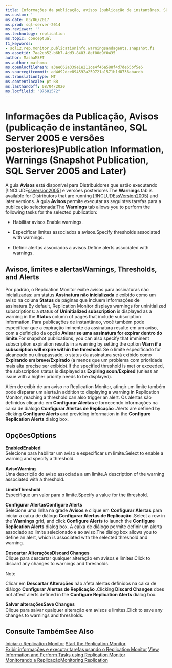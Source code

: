 ```yaml
---
title: Informações da publicação, avisos (publicação de instantâneo, SQL Server 2005 e posterior) | Microsoft Docs
ms.custom: ''
ms.date: 03/06/2017
ms.prod: sql-server-2014
ms.reviewer: ''
ms.technology: replication
ms.topic: conceptual
f1_keywords:
- sql12.rep.monitor.publicationinfo.warningsandagents.snapshot.f1
ms.assetid: 7aa2eb52-b6b7-4dd3-8483-8ef00d9f0435
author: MashaMSFT
ms.author: mathoma
ms.openlocfilehash: a3ae662a339e1e211ce4f46a588f4d7de65bf5e6
ms.sourcegitcommit: ad4d92dce894592a259721a1571b1d8736abacdb
ms.translationtype: MT
ms.contentlocale: pt-BR
ms.lasthandoff: 08/04/2020
ms.locfileid: "87681572"
---
```

# <a name="publication-information-warnings-snapshot-publication-sql-server-2005-and-later"></a><span data-ttu-id="c9422-102">Informações da Publicação, Avisos (publicação de instantâneo, SQL Server 2005 e versões posteriores)</span><span class="sxs-lookup"><span data-stu-id="c9422-102">Publication Information, Warnings (Snapshot Publication, SQL Server 2005 and Later)</span></span>
  <span data-ttu-id="c9422-103">A guia **Avisos** está disponível para Distribuidores que estão executando [!INCLUDE[ssVersion2005](../../includes/ssversion2005-md.md)] e versões posteriores.</span><span class="sxs-lookup"><span data-stu-id="c9422-103">The **Warnings** tab is available for Distributors that are running [!INCLUDE[ssVersion2005](../../includes/ssversion2005-md.md)] and later versions.</span></span> <span data-ttu-id="c9422-104">A guia **Avisos** permite executar as seguintes tarefas para a publicação selecionada:</span><span class="sxs-lookup"><span data-stu-id="c9422-104">The **Warnings** tab allows you to perform the following tasks for the selected publication:</span></span>  
  
-   <span data-ttu-id="c9422-105">Habilitar avisos.</span><span class="sxs-lookup"><span data-stu-id="c9422-105">Enable warnings.</span></span>  
  
-   <span data-ttu-id="c9422-106">Especificar limites associados a avisos.</span><span class="sxs-lookup"><span data-stu-id="c9422-106">Specify thresholds associated with warnings.</span></span>  
  
-   <span data-ttu-id="c9422-107">Definir alertas associados a avisos.</span><span class="sxs-lookup"><span data-stu-id="c9422-107">Define alerts associated with warnings.</span></span>  
  
## <a name="warnings-thresholds-and-alerts"></a><span data-ttu-id="c9422-108">Avisos, limites e alertas</span><span class="sxs-lookup"><span data-stu-id="c9422-108">Warnings, Thresholds, and Alerts</span></span>  
 <span data-ttu-id="c9422-109">Por padrão, o Replication Monitor exibe avisos para assinaturas não inicializadas: um status **Assinatura não inicializada** é exibido como um aviso na coluna **Status** de páginas que incluem informações de assinatura.</span><span class="sxs-lookup"><span data-stu-id="c9422-109">By default, Replication Monitor displays warnings for uninitialized subscriptions: a status of **Uninitialized subscription** is displayed as a warning in the **Status** column of pages that include subscription information.</span></span> <span data-ttu-id="c9422-110">Para publicações de instantâneo, você também pode especificar que a expiração iminente da assinatura resulte em um aviso, com a definição da opção **Avisar se uma assinatura for expirar dentro do limite**.</span><span class="sxs-lookup"><span data-stu-id="c9422-110">For snapshot publications, you can also specify that imminent subscription expiration results in a warning by setting the option **Warn if a subscription will expire within the threshold**.</span></span> <span data-ttu-id="c9422-111">Se o limite especificado for alcançado ou ultrapassado, o status da assinatura será exibido como **Expirando em breve/Expirado** (a menos que um problema com prioridade mais alta precise ser exibido).</span><span class="sxs-lookup"><span data-stu-id="c9422-111">If the specified threshold is met or exceeded, the subscription status is displayed as **Expiring soon/Expired** (unless an issue with a higher priority needs to be displayed).</span></span>  
  
 <span data-ttu-id="c9422-112">Além de exibir de um aviso no Replication Monitor, atingir um limite também pode disparar um alerta.</span><span class="sxs-lookup"><span data-stu-id="c9422-112">In addition to displaying a warning in Replication Monitor, reaching a threshold can also trigger an alert.</span></span> <span data-ttu-id="c9422-113">Os alertas são definidos clicando em **Configurar Alertas** e fornecendo informações na caixa de diálogo **Configurar Alertas de Replicação** .</span><span class="sxs-lookup"><span data-stu-id="c9422-113">Alerts are defined by clicking **Configure Alerts** and providing information in the **Configure Replication Alerts** dialog box.</span></span>  
  
## <a name="options"></a><span data-ttu-id="c9422-114">Opções</span><span class="sxs-lookup"><span data-stu-id="c9422-114">Options</span></span>  
 <span data-ttu-id="c9422-115">**Enabled**</span><span class="sxs-lookup"><span data-stu-id="c9422-115">**Enabled**</span></span>  
 <span data-ttu-id="c9422-116">Selecione para habilitar um aviso e especificar um limite.</span><span class="sxs-lookup"><span data-stu-id="c9422-116">Select to enable a warning and specify a threshold.</span></span>  
  
 <span data-ttu-id="c9422-117">**Aviso**</span><span class="sxs-lookup"><span data-stu-id="c9422-117">**Warning**</span></span>  
 <span data-ttu-id="c9422-118">Uma descrição do aviso associada a um limite.</span><span class="sxs-lookup"><span data-stu-id="c9422-118">A description of the warning associated with a threshold.</span></span>  
  
 <span data-ttu-id="c9422-119">**Limite**</span><span class="sxs-lookup"><span data-stu-id="c9422-119">**Threshold**</span></span>  
 <span data-ttu-id="c9422-120">Especifique um valor para o limite.</span><span class="sxs-lookup"><span data-stu-id="c9422-120">Specify a value for the threshold.</span></span>  
  
 <span data-ttu-id="c9422-121">**Configurar Alertas**</span><span class="sxs-lookup"><span data-stu-id="c9422-121">**Configure Alerts**</span></span>  
 <span data-ttu-id="c9422-122">Selecione uma linha na grade **Avisos** e clique em **Configurar Alertas** para iniciar a caixa de diálogo **Configurar Alertas de Replicação** .</span><span class="sxs-lookup"><span data-stu-id="c9422-122">Select a row in the **Warnings** grid, and click **Configure Alerts** to launch the **Configure Replication Alerts** dialog box.</span></span> <span data-ttu-id="c9422-123">A caixa de diálogo permite definir um alerta associado ao limite selecionado e ao aviso.</span><span class="sxs-lookup"><span data-stu-id="c9422-123">The dialog box allows you to define an alert, which is associated with the selected threshold and warning.</span></span>  
  
 <span data-ttu-id="c9422-124">**Descartar Alterações**</span><span class="sxs-lookup"><span data-stu-id="c9422-124">**Discard Changes**</span></span>  
 <span data-ttu-id="c9422-125">Clique para descartar qualquer alteração em avisos e limites.</span><span class="sxs-lookup"><span data-stu-id="c9422-125">Click to discard any changes to warnings and thresholds.</span></span>  
  
> [!NOTE]  
>  <span data-ttu-id="c9422-126">Clicar em **Descartar Alterações** não afeta alertas definidos na caixa de diálogo **Configurar Alertas de Replicação** .</span><span class="sxs-lookup"><span data-stu-id="c9422-126">Clicking **Discard Changes** does not affect alerts defined in the **Configure Replication Alerts** dialog box.</span></span>  
  
 <span data-ttu-id="c9422-127">**Salvar alterações**</span><span class="sxs-lookup"><span data-stu-id="c9422-127">**Save Changes**</span></span>  
 <span data-ttu-id="c9422-128">Clique para salvar qualquer alteração em avisos e limites.</span><span class="sxs-lookup"><span data-stu-id="c9422-128">Click to save any changes to warnings and thresholds.</span></span>  
  
## <a name="see-also"></a><span data-ttu-id="c9422-129">Consulte Também</span><span class="sxs-lookup"><span data-stu-id="c9422-129">See Also</span></span>  
 <span data-ttu-id="c9422-130">[Iniciar o Replication Monitor](monitor/start-the-replication-monitor.md) </span><span class="sxs-lookup"><span data-stu-id="c9422-130">[Start the Replication Monitor](monitor/start-the-replication-monitor.md) </span></span>  
 <span data-ttu-id="c9422-131">[Exibir informações e executar tarefas usando o Replication Monitor](monitor/view-information-and-perform-tasks-replication-monitor.md) </span><span class="sxs-lookup"><span data-stu-id="c9422-131">[View Information and Perform Tasks using Replication Monitor](monitor/view-information-and-perform-tasks-replication-monitor.md) </span></span>  
 [<span data-ttu-id="c9422-132">Monitorando a Replicação</span><span class="sxs-lookup"><span data-stu-id="c9422-132">Monitoring Replication</span></span>](monitoring-replication.md)  
  
  
